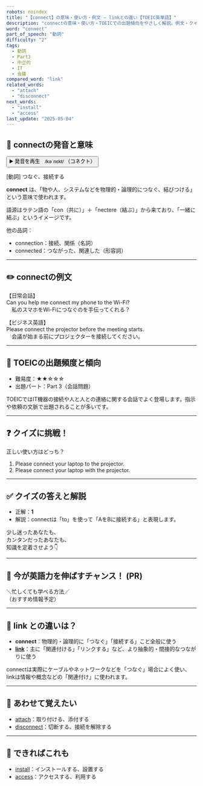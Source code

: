 ```yaml
---
robots: noindex
title: "【connect】の意味・使い方・例文 ― linkとの違い【TOEIC英単語】"
description: "connectの意味・使い方・TOEICでの出題傾向をやさしく解説。例文・クイズ付きでlinkとの違いもわかりやすく学べます。"
word: "connect"
part_of_speech: "動詞"
difficulty: "2"
tags:
  - 動詞
  - Part3
  - 中立的
  - IT
  - 会議
compared_word: "link"
related_words:
  - "attach"
  - "disconnect"
next_words:
  - "install"
  - "access"
last_update: "2025-05-04"
---
```


## 🔰 connectの発音と意味

<button class="play-audio" onclick="playTTS('connect')">
  <span class="play-audio-main">
    ▶️ 発音を再生　/kəˈnɛkt/
  </span>
  <span class="play-audio-sub">
    （コネクト）
  </span>
</button>

[動詞] つなぐ、接続する

**connect** は、「物や人、システムなどを物理的・論理的につなぐ、結びつける」という意味で使われます。

語源はラテン語の「con（共に）」＋「nectere（結ぶ）」から来ており、「一緒に結ぶ」というイメージです。

他の品詞：  
- connection：接続、関係（名詞）
- connected：つながった、関連した（形容詞）

---

## ✏️ connectの例文

【日常会話】  
Can you help me connect my phone to the Wi-Fi?  
　私のスマホをWi-Fiにつなぐのを手伝ってくれる？

【ビジネス英語】  
Please connect the projector before the meeting starts.  
　会議が始まる前にプロジェクターを接続してください。

---

## 🎯 TOEICの出題頻度と傾向

- 難易度：★★☆☆☆
- 出題パート：Part 3（会話問題）

TOEICではIT機器の接続や人と人との連絡に関する会話でよく登場します。指示や依頼の文脈で出題されることが多いです。

---

## ❓ クイズに挑戦！

正しい使い方はどっち？

1. Please connect your laptop to the projector.
2. Please connect your laptop with the projector.

---

## ✅ クイズの答えと解説

- 正解：**1**
- 解説：connectは「to」を使って「AをBに接続する」と表現します。

少し迷ったあなたも、  
カンタンだったあなたも、  
知識を定着させよう👇️

---

## 🚀 今が英語力を伸ばすチャンス！ (PR)

<div class="info-center">
＼忙しくても学べる方法／<br>  
（おすすめ情報予定）
</div>

---

## 🤔  link との違いは？

- **connect**：物理的・論理的に「つなぐ」「接続する」こと全般に使う
- **[link](/word/link)**：主に「関連付ける」「リンクする」など、より抽象的・間接的なつながりに使う

connectは実際にケーブルやネットワークなどを「つなぐ」場合によく使い、linkは情報や概念などの「関連付け」に使われます。

---

## 🧩 あわせて覚えたい

- [attach](/word/attach)：取り付ける、添付する
- [disconnect](/word/disconnect)：切断する、接続を解除する

---

## 📖 できればこれも

- [install](/word/install)：インストールする、設置する
- [access](/word/access)：アクセスする、利用する

<!-- cvid: aid10_bid30 -->
